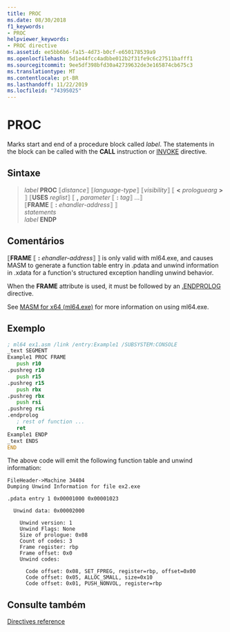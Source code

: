 ```yaml
---
title: PROC
ms.date: 08/30/2018
f1_keywords:
- PROC
helpviewer_keywords:
- PROC directive
ms.assetid: ee5bb6b6-fa15-4d73-b0cf-e650178539a9
ms.openlocfilehash: 5d1e44fcc4adbbe012b2f31fe9c6c27511bafff1
ms.sourcegitcommit: 9ee5df398bfd30a42739632de3e165874cb675c3
ms.translationtype: MT
ms.contentlocale: pt-BR
ms.lasthandoff: 11/22/2019
ms.locfileid: "74395025"
---
```

# <a name="proc"></a>PROC

Marks start and end of a procedure block called *label*. The statements in the block can be called with the **CALL** instruction or [INVOKE](../../assembler/masm/invoke.md) directive.

## <a name="syntax"></a>Sintaxe

> *label* **PROC** ⟦*distance*⟧ ⟦*language-type*⟧ ⟦*visibility*⟧ ⟦ __\<__ *prologuearg* __>__ ⟧ ⟦**USES** *reglist*⟧ ⟦ __,__ *parameter* ⟦ __:__ *tag*⟧ ...⟧\
> ⟦**FRAME** ⟦ __:__ *ehandler-address*⟧ ⟧\
> *statements*\
> *label* **ENDP**

## <a name="remarks"></a>Comentários

⟦**FRAME** ⟦ __:__ *ehandler-address*⟧ ⟧ is only valid with ml64.exe, and causes MASM to generate a function table entry in .pdata and unwind information in .xdata for a function's structured exception handling unwind behavior.

When the **FRAME** attribute is used, it must be followed by an [.ENDPROLOG](../../assembler/masm/dot-endprolog.md) directive.

See [MASM for x64 (ml64.exe)](../../assembler/masm/masm-for-x64-ml64-exe.md) for more information on using ml64.exe.

## <a name="example"></a>Exemplo

```asm
; ml64 ex1.asm /link /entry:Example1 /SUBSYSTEM:CONSOLE
_text SEGMENT
Example1 PROC FRAME
   push r10
.pushreg r10
   push r15
.pushreg r15
   push rbx
.pushreg rbx
   push rsi
.pushreg rsi
.endprolog
   ; rest of function ...
   ret
Example1 ENDP
_text ENDS
END
```

The above code will emit the following function table and unwind information:

```Output
FileHeader->Machine 34404
Dumping Unwind Information for file ex2.exe

.pdata entry 1 0x00001000 0x00001023

  Unwind data: 0x00002000

    Unwind version: 1
    Unwind Flags: None
    Size of prologue: 0x08
    Count of codes: 3
    Frame register: rbp
    Frame offset: 0x0
    Unwind codes:

      Code offset: 0x08, SET_FPREG, register=rbp, offset=0x00
      Code offset: 0x05, ALLOC_SMALL, size=0x10
      Code offset: 0x01, PUSH_NONVOL, register=rbp
```

## <a name="see-also"></a>Consulte também

[Directives reference](../../assembler/masm/directives-reference.md)
